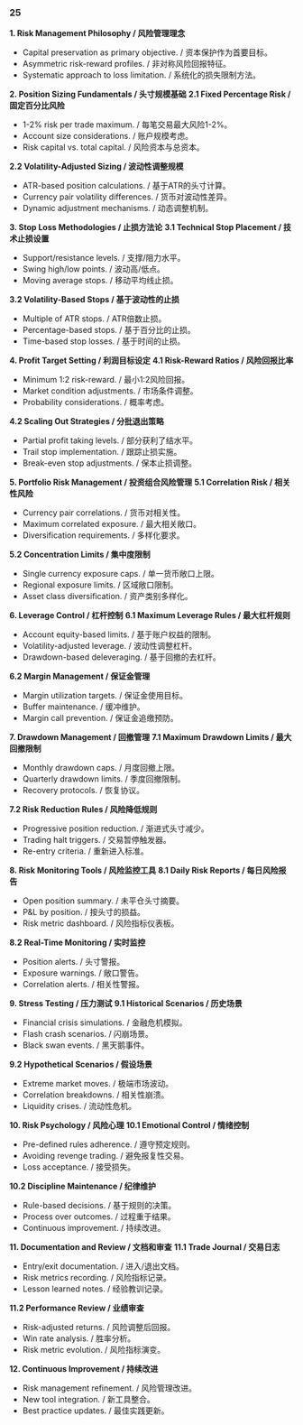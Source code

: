 ### 25

**1. Risk Management Philosophy / 风险管理理念**
- Capital preservation as primary objective. / 资本保护作为首要目标。
- Asymmetric risk-reward profiles. / 非对称风险回报特征。
- Systematic approach to loss limitation. / 系统化的损失限制方法。

**2. Position Sizing Fundamentals / 头寸规模基础**
**2.1 Fixed Percentage Risk / 固定百分比风险**
- 1-2% risk per trade maximum. / 每笔交易最大风险1-2%。
- Account size considerations. / 账户规模考虑。
- Risk capital vs. total capital. / 风险资本与总资本。

**2.2 Volatility-Adjusted Sizing / 波动性调整规模**
- ATR-based position calculations. / 基于ATR的头寸计算。
- Currency pair volatility differences. / 货币对波动性差异。
- Dynamic adjustment mechanisms. / 动态调整机制。

**3. Stop Loss Methodologies / 止损方法论**
**3.1 Technical Stop Placement / 技术止损设置**
- Support/resistance levels. / 支撑/阻力水平。
- Swing high/low points. / 波动高/低点。
- Moving average stops. / 移动平均线止损。

**3.2 Volatility-Based Stops / 基于波动性的止损**
- Multiple of ATR stops. / ATR倍数止损。
- Percentage-based stops. / 基于百分比的止损。
- Time-based stop losses. / 基于时间的止损。

**4. Profit Target Setting / 利润目标设定**
**4.1 Risk-Reward Ratios / 风险回报比率**
- Minimum 1:2 risk-reward. / 最小1:2风险回报。
- Market condition adjustments. / 市场条件调整。
- Probability considerations. / 概率考虑。

**4.2 Scaling Out Strategies / 分批退出策略**
- Partial profit taking levels. / 部分获利了结水平。
- Trail stop implementation. / 跟踪止损实施。
- Break-even stop adjustments. / 保本止损调整。

**5. Portfolio Risk Management / 投资组合风险管理**
**5.1 Correlation Risk / 相关性风险**
- Currency pair correlations. / 货币对相关性。
- Maximum correlated exposure. / 最大相关敞口。
- Diversification requirements. / 多样化要求。

**5.2 Concentration Limits / 集中度限制**
- Single currency exposure caps. / 单一货币敞口上限。
- Regional exposure limits. / 区域敞口限制。
- Asset class diversification. / 资产类别多样化。

**6. Leverage Control / 杠杆控制**
**6.1 Maximum Leverage Rules / 最大杠杆规则**
- Account equity-based limits. / 基于账户权益的限制。
- Volatility-adjusted leverage. / 波动性调整杠杆。
- Drawdown-based deleveraging. / 基于回撤的去杠杆。

**6.2 Margin Management / 保证金管理**
- Margin utilization targets. / 保证金使用目标。
- Buffer maintenance. / 缓冲维护。
- Margin call prevention. / 保证金追缴预防。

**7. Drawdown Management / 回撤管理**
**7.1 Maximum Drawdown Limits / 最大回撤限制**
- Monthly drawdown caps. / 月度回撤上限。
- Quarterly drawdown limits. / 季度回撤限制。
- Recovery protocols. / 恢复协议。

**7.2 Risk Reduction Rules / 风险降低规则**
- Progressive position reduction. / 渐进式头寸减少。
- Trading halt triggers. / 交易暂停触发器。
- Re-entry criteria. / 重新进入标准。

**8. Risk Monitoring Tools / 风险监控工具**
**8.1 Daily Risk Reports / 每日风险报告**
- Open position summary. / 未平仓头寸摘要。
- P&L by position. / 按头寸的损益。
- Risk metric dashboard. / 风险指标仪表板。

**8.2 Real-Time Monitoring / 实时监控**
- Position alerts. / 头寸警报。
- Exposure warnings. / 敞口警告。
- Correlation alerts. / 相关性警报。

**9. Stress Testing / 压力测试**
**9.1 Historical Scenarios / 历史场景**
- Financial crisis simulations. / 金融危机模拟。
- Flash crash scenarios. / 闪崩场景。
- Black swan events. / 黑天鹅事件。

**9.2 Hypothetical Scenarios / 假设场景**
- Extreme market moves. / 极端市场波动。
- Correlation breakdowns. / 相关性崩溃。
- Liquidity crises. / 流动性危机。

**10. Risk Psychology / 风险心理**
**10.1 Emotional Control / 情绪控制**
- Pre-defined rules adherence. / 遵守预定规则。
- Avoiding revenge trading. / 避免报复性交易。
- Loss acceptance. / 接受损失。

**10.2 Discipline Maintenance / 纪律维护**
- Rule-based decisions. / 基于规则的决策。
- Process over outcomes. / 过程重于结果。
- Continuous improvement. / 持续改进。

**11. Documentation and Review / 文档和审查**
**11.1 Trade Journal / 交易日志**
- Entry/exit documentation. / 进入/退出文档。
- Risk metrics recording. / 风险指标记录。
- Lesson learned notes. / 经验教训记录。

**11.2 Performance Review / 业绩审查**
- Risk-adjusted returns. / 风险调整后回报。
- Win rate analysis. / 胜率分析。
- Risk metric evolution. / 风险指标演变。

**12. Continuous Improvement / 持续改进**
- Risk management refinement. / 风险管理改进。
- New tool integration. / 新工具整合。
- Best practice updates. / 最佳实践更新。
